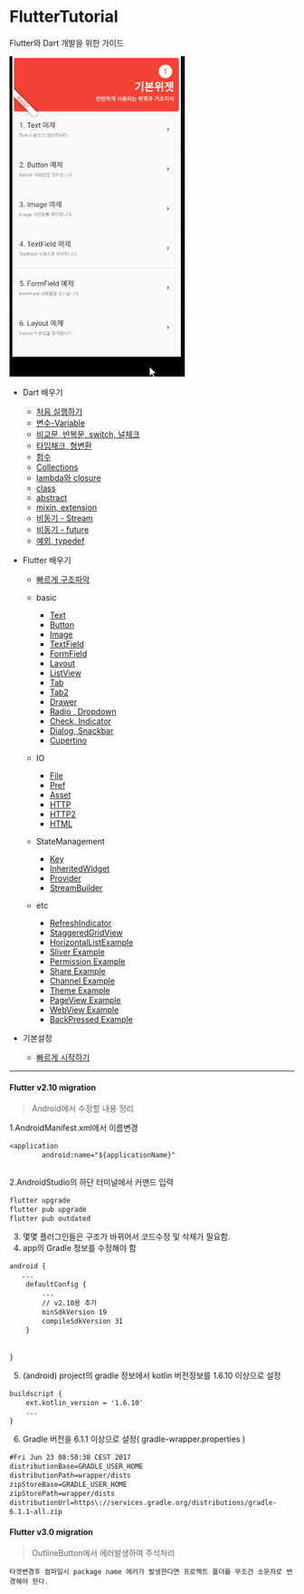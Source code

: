 # FlutterTutorial

Flutter와 Dart 개발을 위한 가이드

![](intro.gif)

- Dart 배우기
    - [처음 실행하기](dart_tutorial/basic.md)
    - [변수-Variable](dart_tutorial/variable.md)
    - [비교문, 반복문, switch, 널체크](dart_tutorial/condition.md)
    - [타입채크, 형변환](dart_tutorial/CastingTypeCheck.md)
    - [함수](dart_tutorial/function.md)
    - [Collections](dart_tutorial/collections.md)
    - [lambda와 closure](dart_tutorial/lambda_closure.md)
    - [class](dart_tutorial/class.md)
    - [abstract](dart_tutorial/abstract.md)
    - [mixin, extension](dart_tutorial/mixin_extension.md)
    - [비동기 - Stream](dart_tutorial/async_stream.md)
    - [비동기 - future](dart_tutorial/async_future.md)
    - [예외, typedef](dart_tutorial/exception_typedef.md)
    
- Flutter 배우기
    - [빠르게 구조파악](flutter_tutorial/start.md)
    - basic
      - [Text](flutter_tutorial/basic/TextExample.md)
      - [Button](flutter_tutorial/basic/ButtonExample.md)
      - [Image](flutter_tutorial/basic/ImageExample.md)
      - [TextField](flutter_tutorial/basic/TextFieldExample.md)
      - [FormField](flutter_tutorial/basic/FormFieldExample.md)
      - [Layout](flutter_tutorial/basic/LayoutExample.md)
      - [ListView](flutter_tutorial/basic/ListViewExample.md)
      - [Tab](flutter_tutorial/basic/TabExample.md)
      - [Tab2](flutter_tutorial/basic/TabExample2.md)
      - [Drawer](flutter_tutorial/basic/DrawerExample.md)
      - [Radio , Dropdown](flutter_tutorial/basic/RadioDropDownExample.md)
      - [Check, Indicator](flutter_tutorial/basic/CheckboxIndicatorExample.md)
      - [Dialog, Snackbar](flutter_tutorial/basic/DialogSnackbarExample.md)
      - [Cupertino](flutter_tutorial/basic/CupertinoExample.md)

    - IO
      - [File](flutter_tutorial/io/FileIOExample.md)
      - [Pref](flutter_tutorial/io/PrefExample.md)
      - [Asset](flutter_tutorial/io/AssetReadExample.md)
      - [HTTP](flutter_tutorial/io/HttpSimple.md)
      - [HTTP2](flutter_tutorial/io/HttpJsonExample.md)
      - [HTML](flutter_tutorial/io/HTMLParserExample.md)

    - StateManagement
      - [Key](flutter_tutorial/statemanagement/KeyExample.md)
      - [InheritedWidget](flutter_tutorial/statemanagement/InheritedWidgetExample.md)
      - [Provider](flutter_tutorial/statemanagement/ProviderExample.md)
      - [StreamBuilder](flutter_tutorial/statemanagement/StreamBuilderExample.md)


    - etc
      - [RefreshIndicator](flutter_tutorial/etc/RefreshIndicatorExample.md)
      - [StaggeredGridView](flutter_tutorial/etc/StaggeredGridViewExample.md)
      - [HorizontalListExample](flutter_tutorial/etc/HorizontalListViewExample.md)
      - [Sliver Example](flutter_tutorial/etc/SliverExample.md)
      - [Permission Example](flutter_tutorial/etc/PermissionExample.md)
      - [Share Example](flutter_tutorial/etc/ShareExample.md)
      - [Channel Example](flutter_tutorial/etc/ChannelExample.md)
      - [Theme Example](flutter_tutorial/etc/ThemeExample.md)
      - [PageView Example](flutter_tutorial/etc/PageViewExample.md)
      - [WebView Example](flutter_tutorial/etc/WebViewExample.md)
      - [BackPressed Example](flutter_tutorial/etc/BackPressedExample.md)

- 기본설정
    - [빠르게 시작하기](flutter_tutorial/first.md)


----

#### Flutter v2.10 migration
> Android에서 수정할 내용 정리

1.AndroidManifest.xml에서 이름변경
~~~
<application
        android:name="${applicationName}"
    
~~~

2.AndroidStudio의 하단 터미널에서 커맨드 입력
~~~
flutter upgrade
flutter pub upgrade
flutter pub outdated
~~~

3. 몇몇 플러그인들은 구조가 바뀌어서 코드수정 및 삭제가 필요함.
4. app의 Gradle 정보를 수정해야 함
~~~
android {
   ...
    defaultConfig {
        ...
        // v2.10용 추가
        minSdkVersion 19
        compileSdkVersion 31
    }

   
}
~~~
5. (android) project의 gradle 정보에서 kotlin 버전정보를 1.6.10 이상으로 설정
~~~
buildscript {
    ext.kotlin_version = '1.6.10'
    ... 
}
~~~
6. Gradle 버전을 6.1.1 이상으로 설정( gradle-wrapper.properties )
~~~
#Fri Jun 23 08:50:38 CEST 2017
distributionBase=GRADLE_USER_HOME
distributionPath=wrapper/dists
zipStoreBase=GRADLE_USER_HOME
zipStorePath=wrapper/dists
distributionUrl=https\://services.gradle.org/distributions/gradle-6.1.1-all.zip

~~~

#### Flutter v3.0 migration
> OutlineButton에서 에러발생하여 주석처리
~~~
타겟변경후 컴파일시 package name 에러가 발생한다면 프로젝트 폴더를 무조건 소문자로 변경해야 한다.
~~~